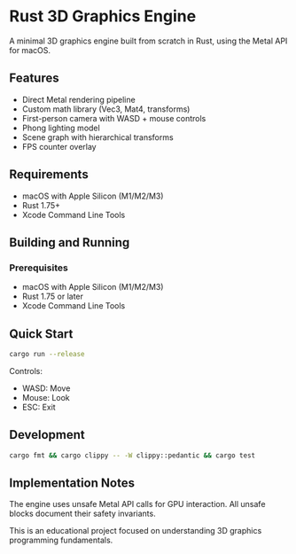 # Rust 3D Graphics Engine

A minimal 3D graphics engine built from scratch in Rust, using the Metal API for macOS.

## Features

- Direct Metal rendering pipeline
- Custom math library (Vec3, Mat4, transforms)
- First-person camera with WASD + mouse controls
- Phong lighting model
- Scene graph with hierarchical transforms
- FPS counter overlay

## Requirements

- macOS with Apple Silicon (M1/M2/M3)
- Rust 1.75+
- Xcode Command Line Tools

## Building and Running

### Prerequisites

- macOS with Apple Silicon (M1/M2/M3)
- Rust 1.75 or later
- Xcode Command Line Tools

## Quick Start

```bash
cargo run --release
```

Controls:
- WASD: Move
- Mouse: Look  
- ESC: Exit

## Development

```bash
cargo fmt && cargo clippy -- -W clippy::pedantic && cargo test
```

## Implementation Notes

The engine uses unsafe Metal API calls for GPU interaction. All unsafe blocks document their safety invariants.

This is an educational project focused on understanding 3D graphics programming fundamentals.